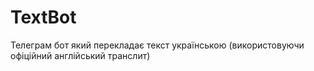 # TextBot
Телеграм бот який перекладає текст українською (використовуючи офіційний англійський транслит)

